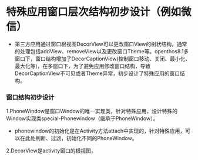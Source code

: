 # 特殊应用窗口层次结构初步设计（例如微信）
  - 第三方应用通过窗口根视图DecorView可以更改窗口View的树状结构，通常的处理包括addView、removeView以及更改窗口Theme等。openthos8.1多窗口下，窗口结构增加了DecorCaptionView(控制窗口移动、关闭、最小化、最大化等)，在多窗口下，为了避免应用修改窗口结构，导致DecorCaptionView不可见或者Theme异常，初步设计了特殊应用的窗口结构。
  
### 窗口结构初步设计
1.PhoneWindow是窗口Window的唯一实现类，针对特殊应用，设计特殊的Window实现类special-Phonewindow（继承于PhoneWindow）。
  
  - phonewindow的初始化是在Activity方法attach中实现的，针对特殊应用，可以在此处判断、过滤，初始化不同的PhoneWindow。

2.DecorView是activity窗口的根视图，
